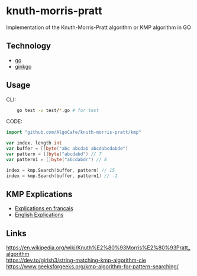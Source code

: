 # knuth-morris-pratt
Implementation of the Knuth-Morris-Pratt algorithm or KMP algorithm in GO

## Technology
* [go](https://golang.org/)
* [ginkgo](https://github.com/onsi/ginkgo)

## Usage
CLI:
```bash
    go test -v test/*.go # for test
```

CODE:
```go
import "github.com/AlgoCafe/knuth-morris-pratt/kmp"

var index, length int
var buffer = []byte("abc abcdab abcdabcdabde")
var pattern = []byte("abcdabd") // 7
var pattern1 = []byte("abcdabdr") // 8

index = kmp.Search(buffer, pattern) // 15
index = kmp.Search(buffer, pattern1) // -1
```

## KMP Explications
 - [Explications en francais](doc/FR-EXPLICATION.md)
 - [English Explications](doc/EN-EXPLICATION.md)

## Links
https://en.wikipedia.org/wiki/Knuth%E2%80%93Morris%E2%80%93Pratt_algorithm  
https://dev.to/girish3/string-matching-kmp-algorithm-cie  
https://www.geeksforgeeks.org/kmp-algorithm-for-pattern-searching/  
